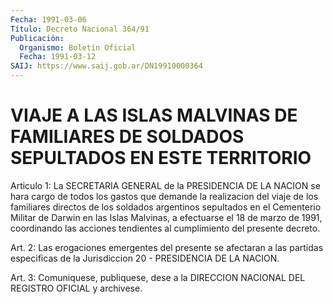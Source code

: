```yaml
---
Fecha: 1991-03-06
Título: Decreto Nacional 364/91
Publicación:
  Organismo: Boletín Oficial
  Fecha: 1991-03-12
SAIJ: https://www.saij.gob.ar/DN19910000364
---
```

# VIAJE A LAS ISLAS MALVINAS DE FAMILIARES DE SOLDADOS SEPULTADOS EN ESTE TERRITORIO

<a id="1"></a>
Articulo  1:  La  SECRETARIA  GENERAL  de la PRESIDENCIA DE LA NACION se hara cargo de todos los gastos que demande la realizacion del viaje de los familiares directos  de  los  soldados argentinos  sepultados  en  el Cementerio Militar de Darwin en  las Islas Malvinas, a efectuarse  el  18  de marzo de 1991, coordinando las  acciones  tendientes  al cumplimiento  del  presente  decreto.

<a id="2"></a>
Art. 2: Las erogaciones emergentes del presente se afectaran a las partidas  especificas de la Jurisdiccion 20 - PRESIDENCIA DE LA NACION.

<a id="3"></a>
Art.  3: Comuniquese, publiquese, dese a la DIRECCION NACIONAL DEL REGISTRO OFICIAL y archivese.
